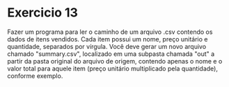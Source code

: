 <h1>Exercicio 13</h1>

<p>Fazer um programa para ler o caminho de um arquivo .csv
contendo os dados de itens vendidos. Cada item possui um
nome, preço unitário e quantidade, separados por vírgula. Você
deve gerar um novo arquivo chamado "summary.csv", localizado
em uma subpasta chamada "out" a partir da pasta original do
arquivo de origem, contendo apenas o nome e o valor total para
aquele item (preço unitário multiplicado pela quantidade),
conforme exemplo.</p>